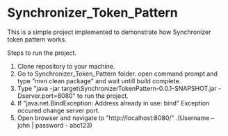 # Synchronizer_Token_Pattern
This is a simple project implemented to demonstrate how Synchronizer token pattern works.

Steps to run the project.
1.	Clone repository to your machine.
2.	Go to Synchronizer_Token_Pattern folder. open command prompt and type "mvn clean package" and wait untill build complete.
3.	Type "java -jar target\SynchronizerTokenPattern-0.0.1-SNAPSHOT.jar -Dserver.port=8080" to run the project.
4.  If "java.net.BindException: Address already in use: bind" Exception occured change server port.
4.	Open browser and navigate to "http://localhost:8080/" .(Username – john | password - abc123)
